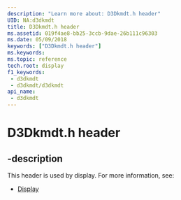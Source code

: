 ```yaml
---
description: "Learn more about: D3Dkmdt.h header"
UID: NA:d3dkmdt
title: D3Dkmdt.h header
ms.assetid: 019f4ae8-bb25-3ccb-9dae-26b111c96303
ms.date: 05/09/2018
keywords: ["D3Dkmdt.h header"]
ms.keywords: 
ms.topic: reference
tech.root: display
f1_keywords:
 - d3dkmdt
 - d3dkmdt/d3dkmdt
api_name:
 - d3dkmdt
---
```


# D3Dkmdt.h header


## -description

This header is used by display. For more information, see:

- [Display](../_display/index.md)

